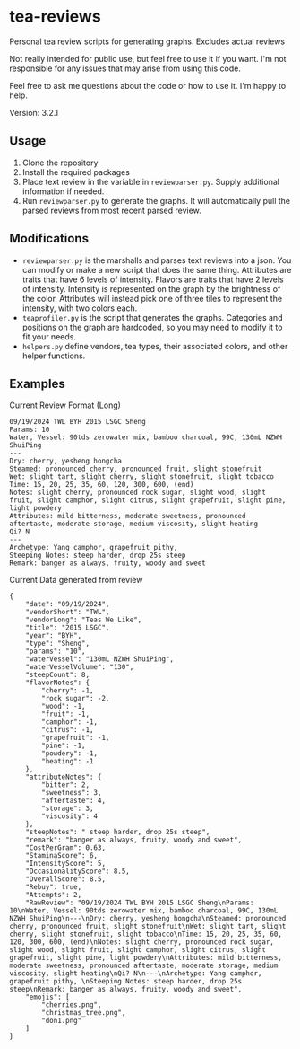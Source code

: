 # tea-reviews
Personal tea review scripts for generating graphs. Excludes actual reviews

Not really intended for public use, but feel free to use it if you want. I'm not responsible for any issues that may arise from using this code.

Feel free to ask me questions about the code or how to use it. I'm happy to help.

Version: 3.2.1


## Usage
1. Clone the repository
2. Install the required packages
3. Place text review in the variable in `reviewparser.py`. Supply additional information if needed.
4. Run `reviewparser.py` to generate the graphs. It will automatically pull the parsed reviews from most recent parsed review.

## Modifications
- `reviewparser.py` is the marshalls and parses text reviews into a json. You can modify or make a new script that does the same thing. Attributes are traits that have 6 levels of intensity. Flavors are traits that have 2 levels of intensity. Intensity is represented on the graph by the brightness of the color. Attributes will instead pick one of three tiles to represent the intensity, with two colors each.
- `teaprofiler.py` is the script that generates the graphs. Categories and positions on the graph are hardcoded, so you may need to modify it to fit your needs.
- `helpers.py` define vendors, tea types, their associated colors, and other helper functions.

## Examples

Current Review Format (Long)

```
09/19/2024 TWL BYH 2015 LSGC Sheng
Params: 10
Water, Vessel: 90tds zerowater mix, bamboo charcoal, 99C, 130mL NZWH ShuiPing
---
Dry: cherry, yesheng hongcha
Steamed: pronounced cherry, pronounced fruit, slight stonefruit
Wet: slight tart, slight cherry, slight stonefruit, slight tobacco
Time: 15, 20, 25, 35, 60, 120, 300, 600, (end)
Notes: slight cherry, pronounced rock sugar, slight wood, slight fruit, slight camphor, slight citrus, slight grapefruit, slight pine, light powdery
Attributes: mild bitterness, moderate sweetness, pronounced aftertaste, moderate storage, medium viscosity, slight heating
Qi? N
---
Archetype: Yang camphor, grapefruit pithy, 
Steeping Notes: steep harder, drop 25s steep
Remark: banger as always, fruity, woody and sweet
```

Current Data generated from review
```
{
    "date": "09/19/2024",
    "vendorShort": "TWL",
    "vendorLong": "Teas We Like",
    "title": "2015 LSGC",
    "year": "BYH",
    "type": "Sheng",
    "params": "10",
    "waterVessel": "130mL NZWH ShuiPing",
    "waterVesselVolume": "130",
    "steepCount": 8,
    "flavorNotes": {
        "cherry": -1,
        "rock sugar": -2,
        "wood": -1,
        "fruit": -1,
        "camphor": -1,
        "citrus": -1,
        "grapefruit": -1,
        "pine": -1,
        "powdery": -1,
        "heating": -1
    },
    "attributeNotes": {
        "bitter": 2,
        "sweetness": 3,
        "aftertaste": 4,
        "storage": 3,
        "viscosity": 4
    },
    "steepNotes": " steep harder, drop 25s steep",
    "remark": "banger as always, fruity, woody and sweet",
    "CostPerGram": 0.63,
    "StaminaScore": 6,
    "IntensityScore": 5,
    "OccasionalityScore": 8.5,
    "OverallScore": 8.5,
    "Rebuy": true,
    "Attempts": 2,
    "RawReview": "09/19/2024 TWL BYH 2015 LSGC Sheng\nParams: 10\nWater, Vessel: 90tds zerowater mix, bamboo charcoal, 99C, 130mL NZWH ShuiPing\n---\nDry: cherry, yesheng hongcha\nSteamed: pronounced cherry, pronounced fruit, slight stonefruit\nWet: slight tart, slight cherry, slight stonefruit, slight tobacco\nTime: 15, 20, 25, 35, 60, 120, 300, 600, (end)\nNotes: slight cherry, pronounced rock sugar, slight wood, slight fruit, slight camphor, slight citrus, slight grapefruit, slight pine, light powdery\nAttributes: mild bitterness, moderate sweetness, pronounced aftertaste, moderate storage, medium viscosity, slight heating\nQi? N\n---\nArchetype: Yang camphor, grapefruit pithy, \nSteeping Notes: steep harder, drop 25s steep\nRemark: banger as always, fruity, woody and sweet",
    "emojis": [
        "cherries.png",
        "christmas_tree.png",
        "don1.png"
    ]
}
```
